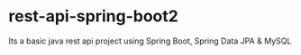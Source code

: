 # rest-api-spring-boot2
Its a basic java rest api project using Spring Boot, Spring Data JPA & MySQL
